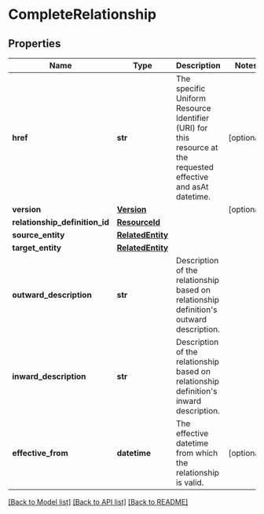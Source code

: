 # CompleteRelationship

## Properties
Name | Type | Description | Notes
------------ | ------------- | ------------- | -------------
**href** | **str** | The specific Uniform Resource Identifier (URI) for this resource at the requested effective and asAt datetime. | [optional] 
**version** | [**Version**](Version.md) |  | [optional] 
**relationship_definition_id** | [**ResourceId**](ResourceId.md) |  | 
**source_entity** | [**RelatedEntity**](RelatedEntity.md) |  | 
**target_entity** | [**RelatedEntity**](RelatedEntity.md) |  | 
**outward_description** | **str** | Description of the relationship based on relationship definition&#39;s outward description. | 
**inward_description** | **str** | Description of the relationship based on relationship definition&#39;s inward description. | 
**effective_from** | **datetime** | The effective datetime from which the relationship is valid. | [optional] 

[[Back to Model list]](../README.md#documentation-for-models) [[Back to API list]](../README.md#documentation-for-api-endpoints) [[Back to README]](../README.md)


